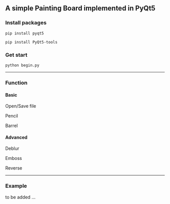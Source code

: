 ## A simple Painting Board implemented in PyQt5

### Install packages

`pip install pyqt5`

`pip install PyQt5-tools`

### Get start

`python begin.py`

---

### Function

#### Basic 

Open/Save file

Pencil

Barrel

#### Advanced 

Deblur

Emboss

Reverse

---

### Example

to be added ...
